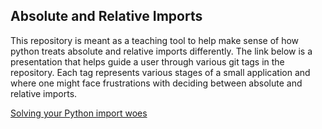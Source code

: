 ## Absolute and Relative Imports
This repository is meant as a teaching tool to help make sense of how python treats absolute and relative imports differently. The link below is a presentation that helps guide a user through various git tags in the repository. Each tag represents various stages of a small application and where one might face frustrations with deciding between absolute and relative imports.

[Solving your Python import woes](https://miro.com/app/board/o9J_livp-rM=/?invite_link_id=914487107404)
